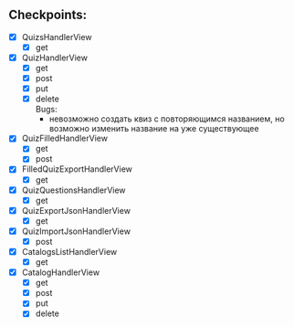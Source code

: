 ## Checkpoints:
- [x] QuizsHandlerView
  - [x] get
- [x] QuizHandlerView
  - [x] get
  - [x] post
  - [x] put
  - [x] delete  
  Bugs:
    - невозможно создать квиз с повторяющимся названием, 
    но возможно изменить название на уже существующее
- [x] QuizFilledHandlerView
  - [x] get
  - [x] post
- [x] FilledQuizExportHandlerView
  - [x] get
- [x] QuizQuestionsHandlerView
  - [x] get
- [x] QuizExportJsonHandlerView
  - [x] get
- [x] QuizImportJsonHandlerView
  - [x] post
- [x] CatalogsListHandlerView
  - [x] get
- [x] CatalogHandlerView
  - [x] get
  - [x] post
  - [x] put
  - [x] delete  
